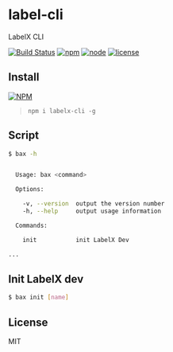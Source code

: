 # label-cli
LabelX CLI

[![Build Status](https://travis-ci.org/zhoumingque/labelx-cli.svg?branch=master)](https://travis-ci.org/zhoumingque/labelx-cli)
[![npm](https://img.shields.io/npm/v/npm.svg)](https://www.npmjs.com/package/polix-cli)
[![node](https://img.shields.io/badge/node-%3E%3D8-green.svg)](https://www.npmjs.com/package/polix-cli)
[![license](https://img.shields.io/github/license/mashape/apistatus.svg)](https://www.npmjs.com/package/polix-cli)

## Install
[![NPM](https://nodei.co/npm/labelx-cli.png?compact=true)](https://nodei.co/npm/labelx-cli/)
> `npm i labelx-cli -g`

## Script

```bash
$ bax -h


  Usage: bax <command>

  Options:

    -v, --version  output the version number
    -h, --help     output usage information

  Commands:

    init           init LabelX Dev

...
```

## Init LabelX dev

```bash
$ bax init [name]
```

## License

MIT

